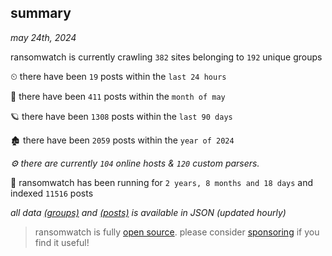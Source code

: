 
## summary
_may 24th, 2024_

ransomwatch is currently crawling `382` sites belonging to `192` unique groups

⏲ there have been `19` posts within the `last 24 hours`

🦈 there have been `411` posts within the `month of may`

🪐 there have been `1308` posts within the `last 90 days`

🏚 there have been `2059` posts within the `year of 2024`

_⚙️ there are currently `104` online hosts & `120` custom parsers._

🦕 ransomwatch has been running for `2 years, 8 months and 18 days` and indexed `11516` posts

_all data  [(groups)](http://ransomwhat.telemetry.ltd/groups) and [(posts)](http://ransomwhat.telemetry.ltd/posts) is available in JSON (updated hourly)_

> ransomwatch is fully [open source](https://github.com/joshhighet/ransomwatch#ransomwatch--). please consider [sponsoring](https://github.com/sponsors/joshhighet) if you find it useful!
